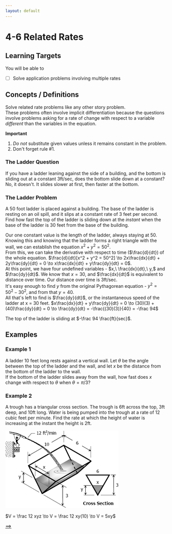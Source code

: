 ```yaml
---
layout: default
---
```


# 4-6 Related Rates

## Learning Targets

You will be able to
- [ ] Solve application problems involving multiple rates

## Concepts / Definitions

Solve related rate problems like any other story problem.<br>
These problems often involve implicit differentiation because the questions involve problems asking for a rate of change with respect to a variable _different_ than the variables in the equation.

**Important**
 1. _Do not_ substitute given values unless it remains constant in the problem.
 2. Don't forget rule #1.

### The Ladder Question
If you have a ladder leaning against the side of a building, and the bottom is sliding out at a constant 3ft/sec, does the bottom slide down at a constant?<br>
No, it doesn't. It slides slower at first, then faster at the bottom.

### The Ladder Problem
A 50 foot ladder is placed against a building. The base of the ladder is resting on an oil spill, and it slips at a constant rate of 3 feet per second. Find how fast the top of the ladder is sliding down at the _instant_ when the base of the ladder is 30 feet from the base of the building.

Our one constant value is the length of the ladder, always staying at 50. Knowing this and knowing that the ladder forms a right triangle with the wall, we can establish the equation $x^2 + y^2 = 50^2$.<br>
From this, we can take the derivative with respect to time ($\frac{d}{dt}) of the whole equation. $\frac{d}{dt}[x^2 + y^2 = 50^2] \to 2x\frac{dx}{dt} + 2y\frac{dy}{dt} = 0 \to x\frac{dx}{dt} + y\frac{dy}{dt} = 0$.<br>
At this point, we have four undefined variables - $x,\ \frac{dx}{dt},\ y,$ and $\frac{dy}{dt}$. We know that $x = 30$, and $\frac{dx}{dt}$ is equivalent to distance over time. Our distance over time is 3ft/sec.<br>
It's easy enough to find $y$ from the original Pythagorean equation - $y^2 = 50^2 - 30^2$, and from that $y = 40$.<br>
All that's left to find is $\frac{dy}{dt}$, or the instantaneous speed of the ladder at x = 30 feet. $x\frac{dx}{dt} + y\frac{dy}{dt} = 0 \to (30)(3) + (40)\frac{dy}{dt} = 0 \to \frac{dy}{dt} = -\frac{(30)(3)}{40} = -\frac 94$

The top of the ladder is sliding at $-\frac 94 \frac{ft}{sec}$.

## Examples

### Example 1
A ladder 10 feet long rests against a vertical wall. Let $\theta$ be the angle between the top of the ladder and the wall, and let $x$ be the distance from the bottom of the ladder to the wall.<br>
If the bottom of the ladder slides away from the wall, how fast does $x$ change with respect to $\theta$ when $\theta = \pi / 3$?

### Example 2
A trough has a triangular cross section. The trough is 6ft across the top, 3ft deep, and 10ft long. Water is being pumped into the trough at a rate of 12 cubic feet per minute. Find the rate at which the height of water is increasing at the instant the height is 2ft.

![Trough problem](../assets/calculus/4-6-related-rates_1.jpg)

$V = \frac 12 xyz \to V = \frac 12 xy(10) \to V = 5xy$

[==>](4.7.md)
